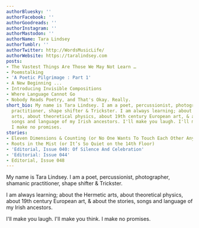 ```yaml
---
authorBluesky: ''
authorFacebook: ''
authorGoodreads: ''
authorInstagram: ''
authorMastodon: ''
authorName: Tara Lindsey
authorTumblr: ''
authorTwitter: http://WordsMusicLife/
authorWebsite: https://taralindsey.com
posts:
- The Vastest Things Are Those We May Not Learn …
- Poemstalking
- 'A Poetic Pilgrimage : Part 1'
- A New Beginning ...
- Introducing Invisible Compositions
- Where Language Cannot Go
- Nobody Reads Poetry, and That's Okay. Really.
short_bio: My name is Tara Lindsey. I am a poet, percussionist, photographer, shamanic
  practitioner, shape shifter & Trickster. I am always learning; about the Hermetic
  arts, about theoretical physics, about 19th century European art, & about the stories,
  songs and language of my Irish ancestors. I'll make you laugh. I'll make you think.
  I make no promises.
stories:
- Eleven Dimensions & Counting (or No One Wants To Touch Each Other Anymore)
- Roots in the Mist (or It’s So Quiet on the 14th Floor)
- 'Editorial, Issue 040: Of Silence And Celebration'
- 'Editorial: Issue 044'
- Editorial, Issue 048
---
```


My name is Tara Lindsey. I am a poet, percussionist, photographer, shamanic practitioner, shape shifter & Trickster.

I am always learning; about the Hermetic arts, about theoretical physics, about 19th century European art, & about the stories, songs and language of my Irish ancestors.

I'll make you laugh. I'll make you think. I make no promises.